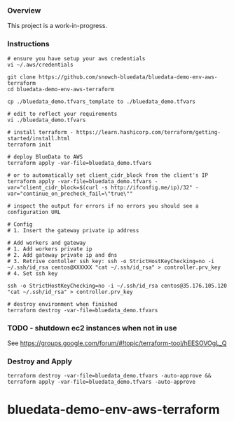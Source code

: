 ### Overview

This project is a work-in-progress.

### Instructions

<!-- language: bash -->

```
# ensure you have setup your aws credentials
vi ~/.aws/credentials

git clone https://github.com/snowch-bluedata/bluedata-demo-env-aws-terraform
cd bluedata-demo-env-aws-terraform

cp ./bluedata_demo.tfvars_template to ./bluedata_demo.tfvars

# edit to reflect your requirements
vi ./bluedata_demo.tfvars 

# install terraform - https://learn.hashicorp.com/terraform/getting-started/install.html
terraform init

# deploy BlueData to AWS
terraform apply -var-file=bluedata_demo.tfvars

# or to automatically set client_cidr_block from the client's IP
terraform apply -var-file=bluedata_demo.tfvars -var="client_cidr_block=$(curl -s http://ifconfig.me/ip)/32" -var="continue_on_precheck_fail=\"true\""

# inspect the output for errors if no errors you should see a configuration URL

# Config
# 1. Insert the gateway private ip address

# Add workers and gateway
# 1. Add workers private ip
# 2. Add gateway private ip and dns
# 3. Retrive contoller ssh key: ssh -o StrictHostKeyChecking=no -i ~/.ssh/id_rsa centos@XXXXXX "cat ~/.ssh/id_rsa" > controller.prv_key
# 4. Set ssh key

ssh -o StrictHostKeyChecking=no -i ~/.ssh/id_rsa centos@35.176.105.120 "cat ~/.ssh/id_rsa" > controller.prv_key

# destroy environment when finished
terraform destroy -var-file=bluedata_demo.tfvars
```

### TODO - shutdown ec2 instances when not in use

See https://groups.google.com/forum/#!topic/terraform-tool/hEESOVOgL_Q

### Destroy and Apply

```
terraform destroy -var-file=bluedata_demo.tfvars -auto-approve && terraform apply -var-file=bluedata_demo.tfvars -auto-approve
```
# bluedata-demo-env-aws-terraform
